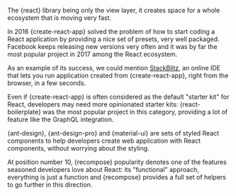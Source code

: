 The {react} library being only the view layer, it creates space for a whole ecosystem that is moving very fast.

In 2016 {create-react-app} solved the problem of how to start coding a React application by providing a nice set of presets, very well packaged. Facebook keeps releasing new versions very often and it was by far the most popular project in 2017 among the React ecosystem.

As an example of its success, we could mention [StackBlitz](https://stackblitz.com/), an online IDE that lets you run application created from {create-react-app}, right from the browser, in a few seconds.

Even if {create-react-app} is often considered as the default "starter kit" for React, developers may need more opinionated starter kits: {react-boilerplate} was the most popular project in this category, providing a lot of feature like the GraphQL integration.

{ant-design}, {ant-design-pro} and {material-ui} are sets of styled React components to help developers create web application with React components, without worrying about the styling.

At position number 10, {recompose} popularity denotes one of the features seasoned developers love about React: its "functional" approach, everything is just a function and {recompose} provides a full set of helpers to go further in this direction.
